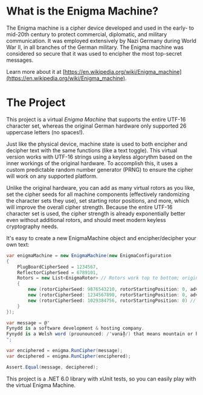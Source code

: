 # What is the Enigma Machine?

The Enigma machine is a cipher device developed and used in the early- to mid-20th century to protect commercial, diplomatic, and military communication. It was employed extensively by Nazi Germany during World War II, in all branches of the German military. The Enigma machine was considered so secure that it was used to encipher the most top-secret messages.  
  
Learn more about it at [https://en.wikipedia.org/wiki/Enigma_machine](https://en.wikipedia.org/wiki/Enigma_machine).  

# The Project

This project is a virtual *Enigma Machine* that supports the entire UTF-16 character set, whereas the original German hardware only supported 26 uppercase letters (no spaces!).  
  
Just like the physical device, machine state is used to both encipher and decipher text with the same functions (like a text toggle). This virtual version works with UTF-16 strings using a keyless algorythm based on the inner workings of the original hardware. To accomplish this, it uses a custom predictable random number generator (PRNG) to ensure the cipher will work on any supported platform.  
  
Unlike the original hardware, you can add as many virtual rotors as you like, set the cipher seeds for all machine components (effectively randomizing the character sets they use), set starting rotor positions, and more, which will improve the overall cipher strength. Because the entire UTF-16 character set is used, the cipher strength is already exponentially better even without additional rotors, and should meet modern keyless cryptography needs.  
  
It's easy to create a new EnigmaMachine object and encipher/decipher your own text:  
  
```C#
var enigmaMachine = new EnigmaMachine(new EnigmaConfiguration
{
    PlugBoardCipherSeed = 1234567,
    ReflectorCipherSeed = 6789101,
    Rotors = new List<EnigmaRotor> // Rotors work top to bottom; original hardware has them right to left
    {
        new (rotorCipherSeed: 9876543210, rotorStartingPosition: 0, advanceNextRotorIncrement: 50),
        new (rotorCipherSeed: 1234567890, rotorStartingPosition: 0, advanceNextRotorIncrement: 25),
        new (rotorCipherSeed: 1029384756, rotorStartingPosition: 0) // No neighbor for the last rotor to advance
    }
});

var message = @"
Fynydd is a software development & hosting company.
Fynydd is a Welsh word (prounounced: /ˈvənɨ̞ð/) that means mountain or hill.
";

var enciphered = enigma.RunCipher(message);
var deciphered = enigma.RunCipher(enciphered);

Assert.Equal(message, deciphered);
```

This project is a .NET 6.0 library with xUnit tests, so you can easily play with the virtual Enigma Machine.
